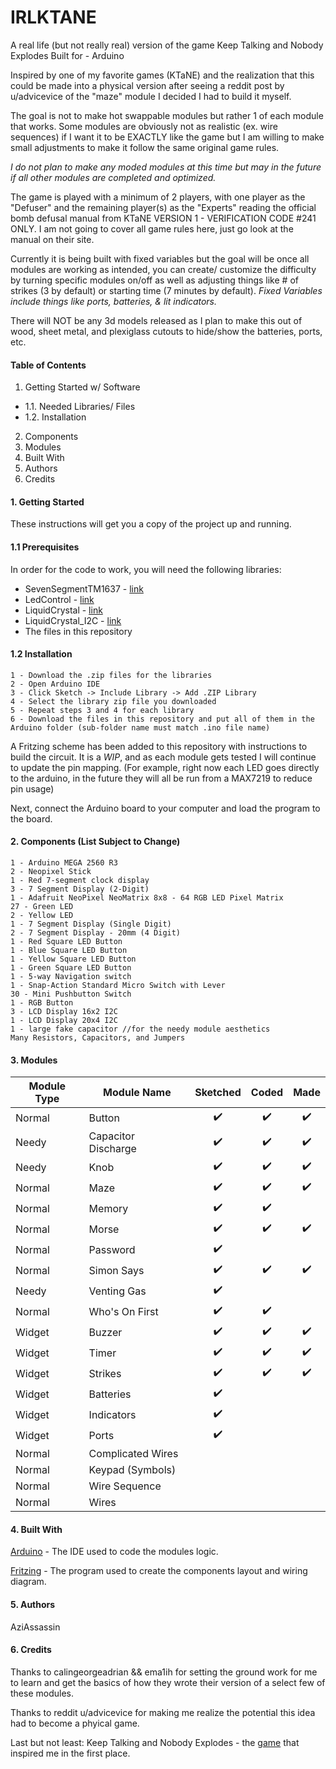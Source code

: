 # IRLKTANE
A real life (but not really real) version of the game Keep Talking and Nobody Explodes
Built for - Arduino

Inspired by one of my favorite games (KTaNE) and the realization that this could be made into a physical version after seeing a reddit post by u/advicevice of the "maze" module I decided I had to build it myself.

The goal is not to make hot swappable modules but rather 1 of each module that works. 
Some modules are obviously not as realistic (ex. wire sequences) if I want it to be EXACTLY like the game but I am willing to make small adjustments to make it follow the same original game rules. 

*I do not plan to make any moded modules at this time but may in the future if all other modules are completed and optimized.*

The game is played with a minimum of 2 players, with one player as the "Defuser" and the remaining player(s) as the "Experts" reading the official bomb defusal manual from KTaNE VERSION 1 - VERIFICATION CODE #241 ONLY. I am not going to cover all game rules here, just go look at the manual on their site.

Currently it is being built with fixed variables but the goal will be once all modules are working as intended, you can create/ customize the difficulty by turning specific modules on/off as well as adjusting things like # of strikes (3 by default) or starting time (7 minutes by default).
*Fixed Variables include things like ports, batteries, & lit indicators.*

There will NOT be any 3d models released as I plan to make this out of wood, sheet metal, and plexiglass cutouts to hide/show the batteries, ports, etc.

#### Table of Contents
1. Getting Started w/ Software
- 1.1. Needed Libraries/ Files
- 1.2. Installation
2. Components
3. Modules
4. Built With
5. Authors
6. Credits

#### 1. Getting Started
These instructions will get you a copy of the project up and running.

#### 1.1 Prerequisites
In order for the code to work, you will need the following libraries:

- SevenSegmentTM1637 - [link](https://github.com/bremme/arduino-tm1637) 
- LedControl - [link](https://github.com/wayoda/LedControl)
- LiquidCrystal - [link](https://www.arduinolibraries.info/libraries/liquid-crystal)
- LiquidCrystal_I2C - [link](https://www.arduinolibraries.info/libraries/liquid-crystal-i2-c?fbclid=IwAR016eH4yHLd4HKqA-OcUghdO19ukQlUcGXE2mY0AUaA8aWecJZJvaQrt5E)
- The files in this repository

#### 1.2 Installation
    1 - Download the .zip files for the libraries
    2 - Open Arduino IDE
    3 - Click Sketch -> Include Library -> Add .ZIP Library
    4 - Select the library zip file you downloaded
    5 - Repeat steps 3 and 4 for each library
    6 - Download the files in this repository and put all of them in the Arduino folder (sub-folder name must match .ino file name)

A Fritzing scheme has been added to this repository with instructions to build the circuit. It is a *WIP*, and as each module gets tested I will continue to update the pin mapping. (For example, right now each LED goes directly to the arduino, in the future they will all be run from a MAX7219 to reduce pin usage)

Next, connect the Arduino board to your computer and load the program to the board.

#### 2. Components (List Subject to Change)
    1 - Arduino MEGA 2560 R3
    2 - Neopixel Stick
    1 - Red 7-segment clock display
    3 - 7 Segment Display (2-Digit)
    1 - Adafruit NeoPixel NeoMatrix 8x8 - 64 RGB LED Pixel Matrix
    27 - Green LED
    2 - Yellow LED
    1 - 7 Segment Display (Single Digit)
    2 - 7 Segment Display - 20mm (4 Digit)
    1 - Red Square LED Button
    1 - Blue Square LED Button
    1 - Yellow Square LED Button
    1 - Green Square LED Button
    1 - 5-way Navigation switch
    1 - Snap-Action Standard Micro Switch with Lever
    30 - Mini Pushbutton Switch
    1 - RGB Button
    3 - LCD Display 16x2 I2C
    1 - LCD Display 20x4 I2C
    1 - large fake capacitor //for the needy module aesthetics
    Many Resistors, Capacitors, and Jumpers


#### 3. Modules

| Module Type  | Module Name         | Sketched         | Coded            | Made             |
| ------------ | ------------------- |:----------------:|:----------------:|:----------------:|
| Normal       | Button              |:heavy_check_mark:|:heavy_check_mark:|:heavy_check_mark:|
| Needy        | Capacitor Discharge |:heavy_check_mark:|:heavy_check_mark:|:heavy_check_mark:|
| Needy        | Knob                |:heavy_check_mark:|:heavy_check_mark:|:heavy_check_mark:|
| Normal       | Maze                |:heavy_check_mark:|:heavy_check_mark:|:heavy_check_mark:|
| Normal       | Memory              |:heavy_check_mark:|:heavy_check_mark:|                  |
| Normal       | Morse               |:heavy_check_mark:|:heavy_check_mark:|:heavy_check_mark:|
| Normal       | Password            |:heavy_check_mark:|                  |                  |
| Normal       | Simon Says          |:heavy_check_mark:|:heavy_check_mark:|:heavy_check_mark:|
| Needy        | Venting Gas         |:heavy_check_mark:|                  |                  |
| Normal       | Who's On First      |:heavy_check_mark:|:heavy_check_mark:|                  |
| Widget       | Buzzer              |:heavy_check_mark:|:heavy_check_mark:|:heavy_check_mark:|
| Widget       | Timer               |:heavy_check_mark:|:heavy_check_mark:|:heavy_check_mark:|
| Widget       | Strikes             |:heavy_check_mark:|:heavy_check_mark:|:heavy_check_mark:|
| Widget       | Batteries           |:heavy_check_mark:|                  |                  |
| Widget       | Indicators          |:heavy_check_mark:|                  |                  |
| Widget       | Ports               |:heavy_check_mark:|                  |                  |
| Normal       | Complicated Wires   |                  |                  |                  |
| Normal       | Keypad (Symbols)    |                  |                  |                  |
| Normal       | Wire Sequence       |                  |                  |                  |
| Normal       | Wires               |                  |                  |                  |

#### 4. Built With
[Arduino](https://www.arduino.cc/en/main/software) - The IDE used to code the modules logic.

[Fritzing](http://fritzing.org/home/) - The program used to create the components layout and wiring diagram.

#### 5. Authors
AziAssassin

#### 6. Credits
Thanks to calingeorgeadrian && ema1ih for setting the ground work for me to learn and get the basics of how they wrote their version of a select few of these modules.

Thanks to reddit u/advicevice for making me realize the potential this idea had to become a phyical game.

Last but not least: Keep Talking and Nobody Explodes - the [game](https://keeptalkinggame.com/) that inspired me in the first place.
